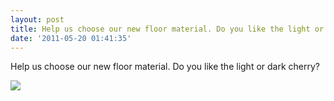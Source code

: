 ```yaml
---
layout: post
title: Help us choose our new floor material. Do you like the light or dark cherry?
date: '2011-05-20 01:41:35'
---
```


Help us choose our new floor material. Do you like the light or dark
cherry?

![](http://25.media.tumblr.com/tumblr_llh0per3Mq1qzpdrho1_1280.jpg)
